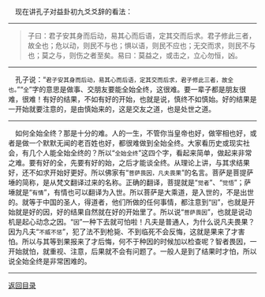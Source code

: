 &emsp;现在讲孔子对益卦初九爻爻辞的看法：
___
> 子曰：君子安其身而后动，易其心而后语，定其交而后求。君子修此三者，故全也；危以动，则民不与也；惧以语，则民不应也；无交而求，则民不与也；莫之与，则伤之者至矣。易曰：莫益之，或击之，立心勿恒，凶。
___
&emsp;孔子说：“``君子安其身而后动，易其心而后语，定其交而后求，君子修此三者，故全也。``”“``全``”字的意思是做事、交朋友要能全始全终，这很难。要一辈子都是朋友很难，很难！有好的结果，不如有好的开始，也就是说，慎终不如慎始。好的结果是一开始就要注意的，是由慎始来的，这是交友之道，也是处世之道。
___
&emsp;如何全始全终？那是十分的难。人的一生，不管你当皇帝也好，做宰相也好，或者是做一个默默无闻的老百姓也好，都很难做到全始全终。大家看历史或现实社会，有几个人能全始全终的？所以“``全始全终``”这四个字，看起来简单，做起来非常之难。要有好的全，先要有好的始，之后才能谈全终。从理论上讲，与其求结果好，还不如求开始好更好。所以佛家有“``菩萨畏因，凡夫畏果``”的名言。菩萨是菩提萨埵的简称，是从梵文翻译过来的名称。正确的翻译，菩提就是“``觉者``”、“``觉悟``”；萨埵就是“``有情``”，有情也可以翻译为入世。所以菩萨是大乘道，是入世的，不是出世的。就等于中国的圣人，得道者，他们所做的任何事情，都注意到“``因``”，也就是开始就是好的因，好的结果自然就在好的开始里了。所以说“``菩萨畏因``”，也就是说动机是起心动念之因。“``因``”一种下去就可怕啦！凡夫是普通人，为什么说凡夫畏果？因为凡夫“``不威不惩``”，犯了法不到枪毙、不到临死不会反悔，这就是果来了才害怕。所以与其等到果报来了才后悔，何不于种因的时候加以检查呢？智者畏因，一开始就怕，就重视、注意，后果就不会有问题了。一般人是到了结果时才怕，所以说全始全终是非常困难的。
___
[返回目录](../../master/README.md#目录)